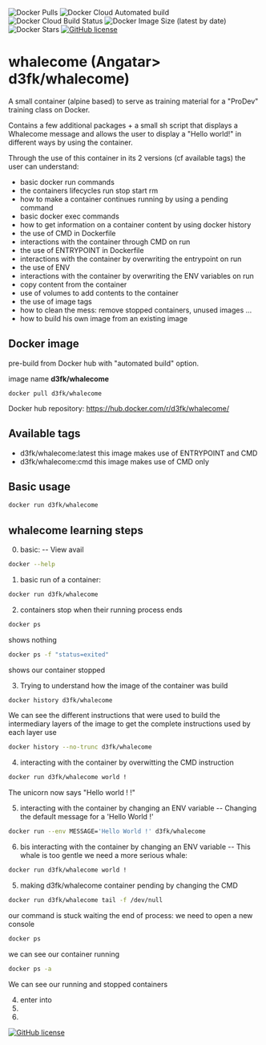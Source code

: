 ![Docker Pulls](https://img.shields.io/docker/pulls/d3fk/whalecome) ![Docker Cloud Automated build](https://img.shields.io/docker/cloud/automated/d3fk/whalecome) ![Docker Cloud Build Status](https://img.shields.io/docker/cloud/build/d3fk/whalecome) ![Docker Image Size (latest by date)](https://img.shields.io/docker/image-size/d3fk/whalecome) ![Docker Stars](https://img.shields.io/docker/stars/d3fk/whalecome) [![GitHub license](https://img.shields.io/github/license/Angatar/whalecome)](https://github.com/Angatar/whalecome/blob/master/LICENSE)
# whalecome (Angatar> d3fk/whalecome)
A small container (alpine based) to serve as training material for a "ProDev" training class on Docker.

Contains a few additional packages + a small sh script that displays a Whalecome message and allows the user to display a "Hello world!" in different ways by using the container.  

Through the use of this container in its 2 versions (cf available tags) the user can understand:
- basic docker run commands
- the containers lifecycles run stop start rm
- how to make a container continues running by using a pending command
- basic docker exec commands
- how to get information on a container content by using docker history
- the use of CMD in Dockerfile
- interactions with the container through CMD on run
- the use of ENTRYPOINT in Dockerfile
- interactions with the container by overwriting the entrypoint on run
- the use of ENV
- interactions with the container by overwriting the ENV variables on run
- copy content from the container
- use of volumes to add contents to the container
- the use of image tags
- how to clean the mess: remove stopped containers, unused images ...
- how to build his own image from an existing image


## Docker image
pre-build from Docker hub with "automated build" option.

image name **d3fk/whalecome**

`docker pull d3fk/whalecome`

Docker hub repository: https://hub.docker.com/r/d3fk/whalecome/


## Available tags
- d3fk/whalecome:latest this image makes use of ENTRYPOINT and CMD
- d3fk/whalecome:cmd this image makes use of CMD only


## Basic usage

```sh
docker run d3fk/whalecome
```

## whalecome learning steps 

0. basic:
-- View avail
```sh
docker --help
```

1. basic run of a container:
```sh
docker run d3fk/whalecome
```
2. containers stop when their running process ends
```sh
docker ps
```
shows nothing
```sh
docker ps -f "status=exited"
```
shows our container stopped

3. Trying to understand how the image of the container was build
```sh
docker history d3fk/whalecome
```
We can see the different instructions that were used to build the intermediary layers of the image
to get the complete instructions used by each layer use
```sh
docker history --no-trunc d3fk/whalecome
```

4. interacting with the container by overwitting the CMD instruction
```sh
docker run d3fk/whalecome world !
```
The unicorn now says "Hello world ! !"

5. interacting with the container by changing an ENV variable
-- Changing the default message for a 'Hello World !'
```sh
docker run --env MESSAGE='Hello World !' d3fk/whalecome
```
6. bis interacting with the container by changing an ENV variable
-- This whale is too gentle we need a more serious whale:
```sh
docker run d3fk/whalecome world !
```

5. making d3fk/whalecome container pending by changing the CMD
```sh
docker run d3fk/whalecome tail -f /dev/null
```
our command is stuck waiting the end of process: we need to open a new console
```sh
docker ps
```
we can see our container running

```sh
docker ps -a 
```
We can see our running and stopped containers

4. enter into
5. 
6.


[![GitHub license](https://img.shields.io/github/license/Angatar/whalecome)](https://github.com/Angatar/whalecome/blob/master/LICENSE)

